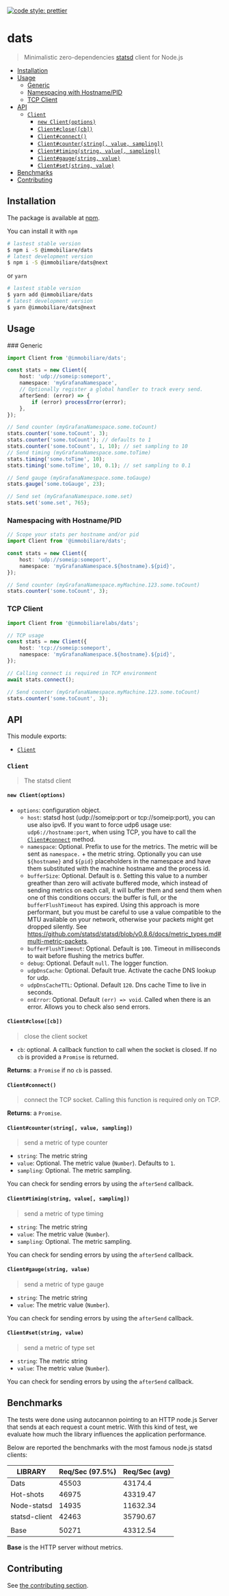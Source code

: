 [![code style: prettier](https://img.shields.io/badge/code_style-prettier-ff69b4.svg?style=flat-square)](https://github.com/prettier/prettier)

# dats

> Minimalistic zero-dependencies [statsd](https://github.com/statsd/statsd) client for Node.js

<!-- toc -->

-   [Installation](#installation)
-   [Usage](#usage)
    -   [Generic](#generic)
    -   [Namespacing with Hostname/PID](#namespacing-with-hostnamepid)
    -   [TCP Client](#tcp-client)
-   [API](#api)
    -   [`Client`](#client)
        -   [`new Client(options)`](#new-clientoptions)
        -   [`Client#close([cb])`](#client%23closecb)
        -   [`Client#connect()`](#client%23connect)
        -   [`Client#counter(string[, value, sampling])`](#client%23counterstring-value-sampling)
        -   [`Client#timing(string, value[, sampling])`](#client%23timingstring-value-sampling)
        -   [`Client#gauge(string, value)`](#client%23gaugestring-value)
        -   [`Client#set(string, value)`](#client%23setstring-value)
-   [Benchmarks](#benchmarks)
-   [Contributing](#contributing)

<!-- tocstop -->

## Installation

The package is available at [npm](https://www.npmjs.com/package/@immobiliarelabs/dats).

You can install it with `npm`

```bash
# lastest stable version
$ npm i -S @immobiliare/dats
# latest development version
$ npm i -S @immobiliare/dats@next
```

or `yarn`

```bash
# lastest stable version
$ yarn add @immobiliare/dats
# latest development version
$ yarn @immobiliare/dats@next
```

## Usage

### Generic

```ts
import Client from '@immobiliare/dats';

const stats = new Client({
    host: 'udp://someip:someport',
    namespace: 'myGrafanaNamespace',
    // Optionally register a global handler to track every send.
    afterSend: (error) => {
        if (error) processError(error);
    },
});

// Send counter (myGrafanaNamespace.some.toCount)
stats.counter('some.toCount', 3);
stats.counter('some.toCount'); // defaults to 1
stats.counter('some.toCount', 1, 10); // set sampling to 10
// Send timing (myGrafanaNamespace.some.toTime)
stats.timing('some.toTime', 10);
stats.timing('some.toTime', 10, 0.1); // set sampling to 0.1

// Send gauge (myGrafanaNamespace.some.toGauge)
stats.gauge('some.toGauge', 23);

// Send set (myGrafanaNamespace.some.set)
stats.set('some.set', 765);
```

### Namespacing with Hostname/PID

```ts
// Scope your stats per hostname and/or pid
import Client from '@immobiliare/dats';

const stats = new Client({
    host: 'udp://someip:someport',
    namespace: 'myGrafanaNamespace.${hostname}.${pid}',
});

// Send counter (myGrafanaNamespace.myMachine.123.some.toCount)
stats.counter('some.toCount', 3);
```

### TCP Client

```ts
import Client from '@immobiliarelabs/dats';

// TCP usage
const stats = new Client({
    host: 'tcp://someip:someport',
    namespace: 'myGrafanaNamespace.${hostname}.${pid}',
});

// Calling connect is required in TCP environment
await stats.connect();

// Send counter (myGrafanaNamespace.myMachine.123.some.toCount)
stats.counter('some.toCount', 3);
```

## API

This module exports:

-   [`Client`](#client)

### `Client`

> The statsd client

#### `new Client(options)`

-   `options`: configuration object.
    -   `host`: statsd host (udp://someip:port or tcp://someip:port), you can use also ipv6. If you want to force udp6 usage use: `udp6://hostname:port`, when using TCP, you have to call the [`Client#connect`](#Client#connect) method.
    -   `namespace`: Optional. Prefix to use for the metrics. The metric will be sent as `namespace.` + the metric string. Optionally you can use `${hostname}` and `${pid}` placeholders in the namespace and have them substituted with the machine hostname and the process id.
    -   `bufferSize`: Optional. Default is `0`. Setting this value to a number greather than zero will activate buffered mode, which instead of sending metrics on each call, it will buffer them and send them when one of this conditions occurs: the buffer is full, or the `bufferFlushTimeout` has expired. Using this approach is more performant, but you must be careful to use a value compatible to the MTU available on your network, otherwise your packets might get dropped silently. See https://github.com/statsd/statsd/blob/v0.8.6/docs/metric_types.md#multi-metric-packets.
    -   `bufferFlushTimeout`: Optional. Default is `100`. Timeout in milliseconds to wait before flushing the metrics buffer.
    -   `debug`: Optional. Default `null`. The logger function.
    -   `udpDnsCache`: Optional. Default true. Activate the cache DNS lookup for udp.
    -   `udpDnsCacheTTL`: Optional. Default `120`. Dns cache Time to live in seconds.
    -   `onError`: Optional. Default `(err) => void`. Called when there is an error. Allows you to check also send errors.

#### `Client#close([cb])`

> close the client socket

-   `cb`: optional. A callback function to call when the socket is closed. If no `cb` is provided a `Promise` is returned.

**Returns**: a `Promise` if no `cb` is passed.

#### `Client#connect()`

> connect the TCP socket. Calling this function is required only on TCP.

**Returns**: a `Promise`.

#### `Client#counter(string[, value, sampling])`

> send a metric of type counter

-   `string`: The metric string
-   `value`: Optional. The metric value (`Number`). Defaults to `1`.
-   `sampling`: Optional. The metric sampling.

You can check for sending errors by using the `afterSend` callback.

#### `Client#timing(string, value[, sampling])`

> send a metric of type timing

-   `string`: The metric string
-   `value`: The metric value (`Number`).
-   `sampling`: Optional. The metric sampling.

You can check for sending errors by using the `afterSend` callback.

#### `Client#gauge(string, value)`

> send a metric of type gauge

-   `string`: The metric string
-   `value`: The metric value (`Number`).

You can check for sending errors by using the `afterSend` callback.

#### `Client#set(string, value)`

> send a metric of type set

-   `string`: The metric string
-   `value`: The metric value (`Number`).

You can check for sending errors by using the `afterSend` callback.

## Benchmarks

The tests were done using autocannon pointing to an HTTP node.js Server that sends at each request a count metric.
With this kind of test, we evaluate how much the library influences the application performance.

Below are reported the benchmarks with the most famous node.js statsd clients:

| LIBRARY       | Req/Sec (97.5%) | Req/Sec (avg) |
| ------------- | --------------- | ------------- |
| Dats          | 45503           | 43174.4       |
| Hot-shots     | 46975           | 43319.47      |
| Node-statsd   | 14935           | 11632.34      |
| statsd-client | 42463           | 35790.67      |
|               |                 |               |
| Base          | 50271           | 43312.54      |

**Base** is the HTTP server without metrics.

## Contributing

See [the contributing section](./CONTRIBUTING.md).

